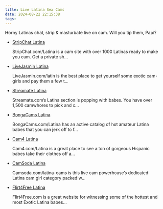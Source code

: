 ```yaml
---
title: Live Latina Sex Cams
date: 2024-08-22 22:15:38
tags:
---
```

Horny Latinas chat, strip & masturbate live on cam. Will you tip them, Papi?
<ul><li class="category-item" data-site-id="5747"><div class="category-item-content"><a class="link-analytics link-icon-base icon icon586" href="https://theporndude.com/5747/stripchatlatina" target="_blank" rel="noopener" data-visit-site-id="5747">StripChat Latina</a><a class="review_force" href="https://theporndude.com/5747/stripchatlatina" target="_blank" rel="noopener" aria-label="Review button" data-visit-site-id="5747"></a><p class="desc">StripChat.com/Latina is a cam site with over 1000 Latinas ready to make you cum. Get a private sh...</p></div></li><li class="category-item" data-site-id="5748"><div class="category-item-content"><a class="link-analytics link-icon-base icon icon6" href="https://theporndude.com/5748/livejasminlatina" target="_blank" rel="noopener" data-visit-site-id="5748">LiveJasmin Latina</a><a class="review_force" href="https://theporndude.com/5748/livejasminlatina" target="_blank" rel="noopener" aria-label="Review button" data-visit-site-id="5748"></a><p class="desc">LiveJasmin.com/latin is the best place to get yourself some exotic cam-girls and pay them a few t...</p></div></li><li class="category-item" data-site-id="5749"><div class="category-item-content"><a class="link-analytics link-icon-base icon icon510" href="https://theporndude.com/5749/streamatelatina" target="_blank" rel="noopener" data-visit-site-id="5749">Streamate Latina</a><a class="review_force" href="https://theporndude.com/5749/streamatelatina" target="_blank" rel="noopener" aria-label="Review button" data-visit-site-id="5749"></a><p class="desc">Streamate.com’s Latina section is popping with babes. You have over 1,500 camwhores to pick and c...</p></div></li><li class="category-item" data-site-id="5750"><div class="category-item-content"><a class="link-analytics link-icon-base icon icon511" href="https://theporndude.com/5750/bongacamslatina" target="_blank" rel="noopener" data-visit-site-id="5750">BongaCams Latina</a><a class="review_force" href="https://theporndude.com/5750/bongacamslatina" target="_blank" rel="noopener" aria-label="Review button" data-visit-site-id="5750"></a><p class="desc">BongaCams.com/Latina has an active catalog of hot amateur Latina babes that you can jerk off to f...</p></div></li><li class="category-item" data-site-id="5751"><div class="category-item-content"><a class="link-analytics link-icon-base icon icon512" href="https://theporndude.com/5751/cam4latina" target="_blank" rel="noopener" data-visit-site-id="5751">Cam4 Latina</a><a class="review_force" href="https://theporndude.com/5751/cam4latina" target="_blank" rel="noopener" aria-label="Review button" data-visit-site-id="5751"></a><p class="desc">Cam4.com/Latina is a great place to see a ton of gorgeous Hispanic babes take their clothes off a...</p></div></li><li class="category-item" data-site-id="12631"><div class="category-item-content"><a class="link-analytics link-icon-base icon icon514" href="https://theporndude.com/12631/camsodalatina" target="_blank" rel="noopener" data-visit-site-id="12631">CamSoda Latina</a><a class="review_force" href="https://theporndude.com/12631/camsodalatina" target="_blank" rel="noopener" aria-label="Review button" data-visit-site-id="12631"></a><p class="desc">Camsoda.com/latina-cams is this live cam powerhouse’s dedicated Latina cam girl category packed w...</p></div></li><li class="category-item" data-site-id="5756"><div class="category-item-content"><a class="link-analytics link-icon-base icon icon506" href="https://theporndude.com/5756/flirt4freelatina" target="_blank" rel="noopener" data-visit-site-id="5756">Flirt4Free Latina</a><a class="review_force" href="https://theporndude.com/5756/flirt4freelatina" target="_blank" rel="noopener" aria-label="Review button" data-visit-site-id="5756"></a><p class="desc">Flirt4Free.com is a great website for witnessing some of the hottest and most Exotic Latina babes...</p></div></li></ul>